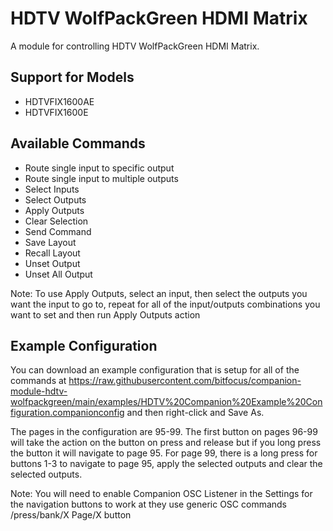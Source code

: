 # HDTV WolfPackGreen HDMI Matrix

A module for controlling HDTV WolfPackGreen HDMI Matrix.

## Support for Models

- HDTVFIX1600AE
- HDTVFIX1600E

## Available Commands

- Route single input to specific output
- Route single input to multiple outputs
- Select Inputs
- Select Outputs
- Apply Outputs
- Clear Selection
- Send Command
- Save Layout
- Recall Layout
- Unset Output
- Unset All Output

Note: To use Apply Outputs, select an input, then select the outputs you want the input to go to, repeat for all of the input/outputs combinations you want to set and then run Apply Outputs action

## Example Configuration

You can download an example configuration that is setup for all of the commands at <https://raw.githubusercontent.com/bitfocus/companion-module-hdtv-wolfpackgreen/main/examples/HDTV%20Companion%20Example%20Configuration.companionconfig> and then right-click and Save As.

The pages in the configuration are 95-99. The first button on pages 96-99 will take the action on the button on press and release but if you long press the button it will navigate to page 95. For page 99, there is a long press for buttons 1-3 to navigate to page 95, apply the selected outputs and clear the selected outputs.

Note: You will need to enable Companion OSC Listener in the Settings for the navigation buttons to work at they use generic OSC commands /press/bank/X Page/X button
